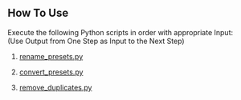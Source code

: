 ## How To Use

Execute the following Python scripts in order with appropriate Input:
</br>
(Use Output from One Step as Input to the Next Step)

1. [rename_presets.py](https://github.com/syntaxticsugr/ViPER4AndroidFXRepack-Presets/blob/main/utils/rename_presets.py)

2. [convert_presets.py](https://github.com/syntaxticsugr/ViPER4AndroidFXRepack-Presets/blob/main/utils/convert_presets.py)

3. [remove_duplicates.py](https://github.com/syntaxticsugr/ViPER4AndroidFXRepack-Presets/blob/main/utils/remove_duplicates.py)
    
</br>
